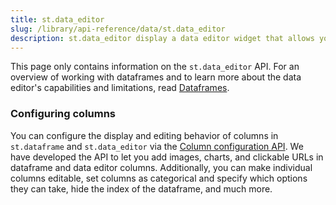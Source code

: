 ```yaml
---
title: st.data_editor
slug: /library/api-reference/data/st.data_editor
description: st.data_editor display a data editor widget that allows you to edit dataframes and many other data structures in a table-like UI.
---
```


<Tip>

This page only contains information on the `st.data_editor` API. For an overview of working with dataframes and to learn more about the data editor's capabilities and limitations, read [Dataframes](/library/advanced-features/dataframes).

</Tip>

<Autofunction function="streamlit.data_editor" />

### Configuring columns

You can configure the display and editing behavior of columns in `st.dataframe` and `st.data_editor` via the [Column configuration API](/library/api-reference/data/st.column_config). We have developed the API to let you add images, charts, and clickable URLs in dataframe and data editor columns. Additionally, you can make individual columns editable, set columns as categorical and specify which options they can take, hide the index of the dataframe, and much more.

<Cloud src="https://doc-column-config-overview.streamlit.app/?embed=true&embed_options=disable_scrolling" height="480"/>
